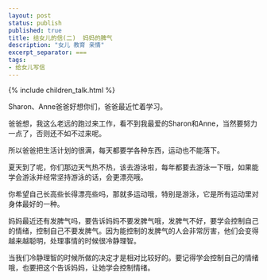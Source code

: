 ```yaml
---
layout: post
status: publish
published: true
title: 给女儿的信(二)  妈妈的脾气
description: "女儿 教育 亲情"
excerpt_separator: ===
tags:
- 给女儿写信
---
```


{% include children_talk.html %}

Sharon、Anne爸爸好想你们，爸爸最近忙着学习。

爸爸想，我这么老远的跑过来工作，看不到我最爱的Sharon和Anne，当然要努力一点了，否则还不如不过来呢。

所以爸爸把生活计划的很满，每天都要学各种东西，运动也不能落下。

夏天到了呢，你们那边天气热不热，该去游泳啦，每年都要去游泳一下哦，如果能学会游泳并经常坚持游泳的话，会更漂亮哦。

你希望自己长高些长得漂亮些吗，那就多运动哦，特别是游泳，它是所有运动里对身体最好的一种。

妈妈最近还有发脾气吗，要告诉妈妈不要发脾气哦，发脾气不好，要学会控制自己的情绪，控制自己不要发脾气。因为能控制的发脾气的人会非常厉害，他们会变得越来越聪明，处理事情的时候很冷静理智。

当我们冷静理智的时候所做的决定才是相对比较好的。要记得学会控制自己的情绪哦，也要把这个告诉妈妈，让她学会控制情绪。

